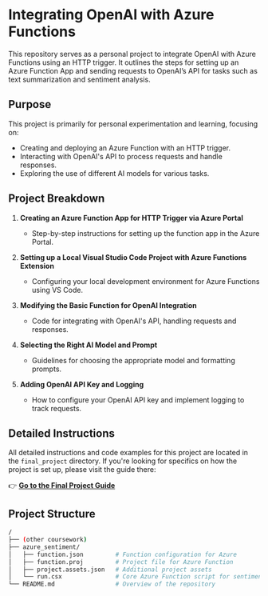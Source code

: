 # Integrating OpenAI with Azure Functions

This repository serves as a personal project to integrate OpenAI with Azure Functions using an HTTP trigger. It outlines the steps for setting up an Azure Function App and sending requests to OpenAI’s API for tasks such as text summarization and sentiment analysis.

## Purpose

This project is primarily for personal experimentation and learning, focusing on:
- Creating and deploying an Azure Function with an HTTP trigger.
- Interacting with OpenAI's API to process requests and handle responses.
- Exploring the use of different AI models for various tasks.

## Project Breakdown

1. **Creating an Azure Function App for HTTP Trigger via Azure Portal**
   - Step-by-step instructions for setting up the function app in the Azure Portal.

2. **Setting up a Local Visual Studio Code Project with Azure Functions Extension**
   - Configuring your local development environment for Azure Functions using VS Code.

3. **Modifying the Basic Function for OpenAI Integration**
   - Code for integrating with OpenAI's API, handling requests and responses.

4. **Selecting the Right AI Model and Prompt**
   - Guidelines for choosing the appropriate model and formatting prompts.

5. **Adding OpenAI API Key and Logging**
   - How to configure your OpenAI API key and implement logging to track requests.

## Detailed Instructions

All detailed instructions and code examples for this project are located in the `final_project` directory. If you're looking for specifics on how the project is set up, please visit the guide there:

👉 **[Go to the Final Project Guide](./final_project/readme.md)**

## Project Structure

```bash
/
├── (other coursework)
├── azure_sentiment/
│   ├── function.json         # Function configuration for Azure
│   ├── function.proj         # Project file for Azure Function
│   ├── project.assets.json   # Additional project assets
│   └── run.csx               # Core Azure Function script for sentiment analysis using OpenAI
└── README.md                 # Overview of the repository

